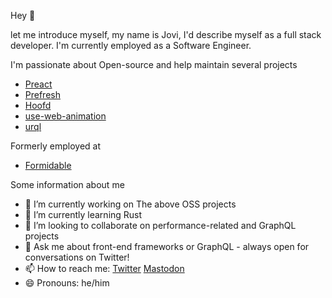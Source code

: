 Hey 👋

let me introduce myself, my name is Jovi, I'd describe myself as a full stack developer.
I'm currently employed as a Software Engineer.

I'm passionate about Open-source and help maintain several projects

- [Preact](https://github.com/preactjs/preact)
- [Prefresh](https://github.com/preactjs/prefresh)
- [Hoofd](https://github.com/JoviDeCroock/hoofd)
- [use-web-animation](https://github.com/JoviDeCroock/use-web-animation)
- [urql](https://github.com/FormidableLabs/urql)

Formerly employed at

- [Formidable](https://formidable.com/)

Some information about me

- 🔭 I’m currently working on The above OSS projects
- 🌱 I’m currently learning Rust
- 👯 I’m looking to collaborate on performance-related and GraphQL projects
- 💬 Ask me about front-end frameworks or GraphQL - always open for conversations on Twitter!
- 📫 How to reach me: [Twitter](https://twitter.com/JoviDeC) <a rel="me" href="https://fosstodon.org/@jovi">Mastodon</a>
- 😄 Pronouns: he/him
